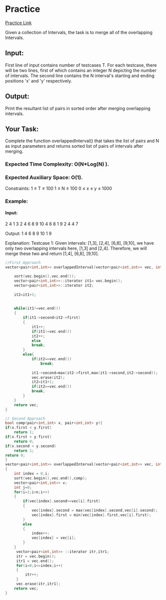 # Practice 
[Practice Link](https://practice.geeksforgeeks.org/problems/overlapping-intervals/0)

Given a collection of Intervals, the task is to merge all of the overlapping Intervals.
## Input:
First line of input contains number of testcases T. For each testcase, there will be two lines, first of which contains an integer N depicting the number of intervals. The second line contains the N interval's starting and ending positions 'x' and 'y' respectively.

## Output:
Print the resultant list of pairs in sorted order after merging overlapping intervals. 

## Your Task:
Complete the function overlappedInterval() that takes the list of pairs and N as input parameters and returns sorted list of pairs of intervals after merging.

### Expected Time Complexity: O(N*Log(N) ).
### Expected Auxiliary Space: O(1).

Constraints:
1 ≤ T ≤ 100
1 ≤ N ≤ 100
0 ≤ x ≤ y ≤ 1000

### Example:
#### Input:
2
4
1 3 2 4 6 8 9 10
4
6 8 1 9 2 4 4 7

Output:
1 4 6 8 9 10
1 9

Explanation:
Testcase 1: Given intervals: [1,3], [2,4], [6,8], [9,10], we have only two overlapping intervals here, [1,3] and [2,4]. Therefore, we will merge these two and return [1,4], [6,8], [9,10].

````cpp
//First Approach
vector<pair<int,int>> overlappedInterval(vector<pair<int,int>> vec, int n) {
    
    sort(vec.begin(),vec.end());
    vector<pair<int,int>>::iterator it1= vec.begin();
    vector<pair<int,int>>::iterator it2;
    
    it2=it1+1;
    
    
    while(it1!=vec.end())
    {
        if(it1->second<it2->first)
        {
            it1++;
            if(it1!=vec.end())
            it2++;
            else
            break;
        }
        else{
            if(it2==vec.end())
                break;
            
            it1->second=max(it2->first,max(it1->second,it2->second));
            vec.erase(it2);
            it2=it1+1;
            if(it2==vec.end())
            break;
        }
    }
    return vec;
}
`````
```cpp
// Second Approach
bool comp(pair<int,int> x, pair<int,int> y){
if(x.first < y.first)
    return 1;
if(x.first > y.first)
    return 0;
if(x.second < y.second)
    return 1;
return 0;
}
vector<pair<int,int>> overlappedInterval(vector<pair<int,int>> vec, int n) 
{
    int index = 0,i;
    sort(vec.begin(),vec.end(),comp);
    vector<pair<int,int>> v;
    int j=0;
    for(i=1;i<n;i++)
    {
        if(vec[index].second>=vec[i].first)
        {
            vec[index].second = max(vec[index].second,vec[i].second);
            vec[index].first = min(vec[index].first,vec[i].first);
        }
        else
        {
            index++;
            vec[index] = vec[i];
        }
    }
     vector<pair<int,int>> ::iterator itr,itr1;
     itr = vec.begin();
     itr1 = vec.end();
     for(i=0;i<=index;i++)
     {
         itr++;
     }
     vec.erase(itr,itr1);
    return vec;
}
```
